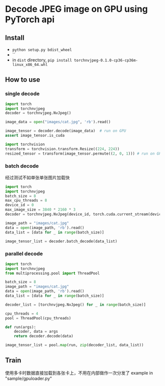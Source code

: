 # Decode JPEG image on GPU using PyTorch api

## Install

- `python setup.py bdist_wheel`
- ``
- in `dist` directory, `pip install torchnvjpeg-0.1.0-cp36-cp36m-linux_x86_64.whl`

## How to use

### single decode

```python
import torch
import torchnvjpeg
decoder = torchnvjpeg.NvJpeg()

image_data = open("images/cat.jpg", 'rb').read()

image_tensor = decoder.decode(image_data)  # run on GPU
assert image_tensor.is_cuda

import torchvision
transform = torchvision.transform.Resize((224, 224))
resized_tensor = transform(image_tensor.permute((2, 0, 1))) # run on GPU
```

### batch decode
经过测试不如单张单张图片加载快
```python
import torch
import torchnvjpeg
batch_size = 8
max_cpu_threads = 8
device_id = 0
max_image_size = 3840 * 2160 * 3
decoder = torchnvjpeg.NvJpeg(device_id, torch.cuda.current_stream(device_id), max_image_size, batch_size=batch_size, max_cpu_threads=max_cpu_threads)

image_path = "images/cat.jpg"
data = open(image_path, 'rb').read()
data_list = [data for _ in range(batch_size)]

image_tensor_list = decoder.batch_decode(data_list)
```

### parallel decode

```python
import torch
import torchnvjpeg
from multiprocessing.pool import ThreadPool

batch_size = 8
image_path = "images/cat.jpg"
data = open(image_path, 'rb').read()
data_list = [data for _ in range(batch_size)]

decoder_list = [torchnvjpeg.NvJpeg() for _ in range(batch_size)]

cpu_threads = 4
pool = ThreadPool(cpu_threads)

def run(args):
    decoder, data = args
    return decoder.decode(data)

image_tensor_list = pool.map(run, zip(decoder_list, data_list))


```

## Train
使用多卡时数据直接加载到各张卡上，不用在内部做作一次分发了
example in "sample/gpuloader.py"